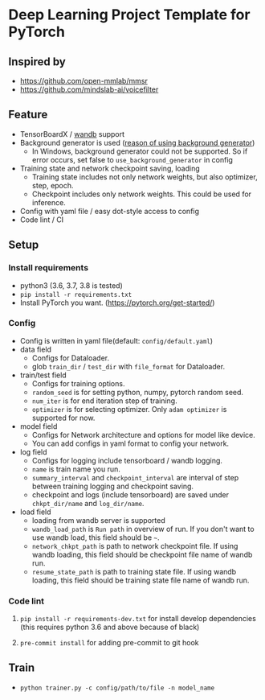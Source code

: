 # Deep Learning Project Template for PyTorch

## Inspired by

- https://github.com/open-mmlab/mmsr
- https://github.com/mindslab-ai/voicefilter

## Feature

- TensorBoardX / [wandb](https://www.wandb.com/) support
- Background generator is used ([reason of using background generator](https://github.com/IgorSusmelj/pytorch-styleguide/issues/5))
  - In Windows, background generator could not be supported. So if error occurs, set false to `use_background_generator` in config
- Training state and network checkpoint saving, loading
    - Training state includes not only network weights, but also optimizer, step, epoch.
    - Checkpoint includes only network weights. This could be used for inference. 
- Config with yaml file / easy dot-style access to config
- Code lint / CI

## Setup

### Install requirements

- python3 (3.6, 3.7, 3.8 is tested)
- `pip install -r requirements.txt`
- Install PyTorch you want. (https://pytorch.org/get-started/)

### Config

- Config is written in yaml file(default: `config/default.yaml`)
- data field
    - Configs for Dataloader.
    - glob `train_dir` / `test_dir` with `file_format` for Dataloader.
- train/test field
    - Configs for training options.
    - `random_seed` is for setting python, numpy, pytorch random seed.
    - `num_iter` is for end iteration step of training.
    - `optimizer` is for selecting optimizer. Only `adam optimizer` is supported for now.
- model field
    - Configs for Network architecture and options for model like device.
    - You can add configs in yaml format to config your network.
- log field
    - Configs for logging include tensorboard / wandb logging.
    - `name` is train name you run. 
    - `summary_interval` and `checkpoint_interval` are interval of step between training logging and checkpoint saving.
    - checkpoint and logs (include tensorboard) are saved under `chkpt_dir/name` and `log_dir/name`.
- load field
    - loading from wandb server is supported
    - `wandb_load_path` is `Run path` in overview of run. If you don't want to use wandb load, this field should be `~`.
    - `network_chkpt_path` is path to network checkpoint file.
    If using wandb loading, this field should be checkpoint file name of wandb run.
    - `resume_state_path` is path to training state file.
    If using wandb loading, this field should be training state file name of wandb run.

### Code lint

1. `pip install -r requirements-dev.txt` for install develop dependencies (this requires python 3.6 and above because of black)

1. `pre-commit install` for adding pre-commit to git hook

## Train

- `python trainer.py -c config/path/to/file -n model_name`
